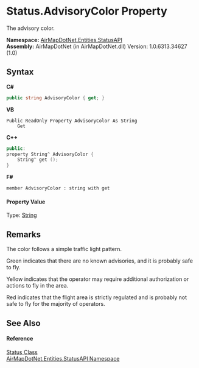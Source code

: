 # Status.AdvisoryColor Property 
 

The advisory color.

**Namespace:**&nbsp;<a href="12320c3a-5c84-cb32-046c-dfe03d44c547">AirMapDotNet.Entities.StatusAPI</a><br />**Assembly:**&nbsp;AirMapDotNet (in AirMapDotNet.dll) Version: 1.0.6313.34627 (1.0)

## Syntax

**C#**<br />
``` C#
public string AdvisoryColor { get; }
```

**VB**<br />
``` VB
Public ReadOnly Property AdvisoryColor As String
	Get
```

**C++**<br />
``` C++
public:
property String^ AdvisoryColor {
	String^ get ();
}
```

**F#**<br />
``` F#
member AdvisoryColor : string with get

```


#### Property Value
Type: <a href="http://msdn2.microsoft.com/en-us/library/s1wwdcbf" target="_blank">String</a>

## Remarks

The color follows a simple traffic light pattern.

Green indicates that there are no known advisories, and it is probably safe to fly.

Yellow indicates that the operator may require additional authorization or actions to fly in the area.

Red indicates that the flight area is strictly regulated and is probably not safe to fly for the majority of operators.


## See Also


#### Reference
<a href="ff75423a-8d6c-9dca-21af-66fff78dbb5d">Status Class</a><br /><a href="12320c3a-5c84-cb32-046c-dfe03d44c547">AirMapDotNet.Entities.StatusAPI Namespace</a><br />